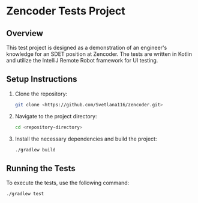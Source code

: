 # Zencoder Tests Project

## Overview
This test project is designed as a demonstration of an engineer's knowledge for an SDET position at Zencoder. 
The tests are written in Kotlin and utilize the IntelliJ Remote Robot framework for UI testing.

## Setup Instructions
1. Clone the repository:
    ```sh
    git clone <https://github.com/Svetlana116/zencoder.git>
    ```
2. Navigate to the project directory:
    ```sh
    cd <repository-directory>
    ```
3. Install the necessary dependencies and build the project:
    ```sh
    ./gradlew build
    ```

## Running the Tests
To execute the tests, use the following command:
```sh
./gradlew test
